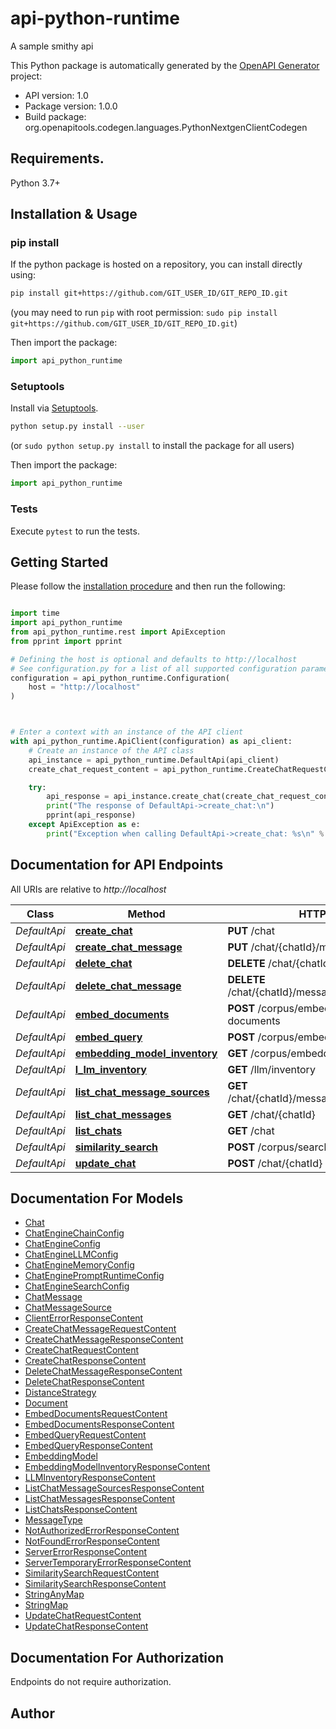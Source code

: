 # api-python-runtime
A sample smithy api

This Python package is automatically generated by the [OpenAPI Generator](https://openapi-generator.tech) project:

- API version: 1.0
- Package version: 1.0.0
- Build package: org.openapitools.codegen.languages.PythonNextgenClientCodegen

## Requirements.

Python 3.7+

## Installation & Usage
### pip install

If the python package is hosted on a repository, you can install directly using:

```sh
pip install git+https://github.com/GIT_USER_ID/GIT_REPO_ID.git
```
(you may need to run `pip` with root permission: `sudo pip install git+https://github.com/GIT_USER_ID/GIT_REPO_ID.git`)

Then import the package:
```python
import api_python_runtime
```

### Setuptools

Install via [Setuptools](http://pypi.python.org/pypi/setuptools).

```sh
python setup.py install --user
```
(or `sudo python setup.py install` to install the package for all users)

Then import the package:
```python
import api_python_runtime
```

### Tests

Execute `pytest` to run the tests.

## Getting Started

Please follow the [installation procedure](#installation--usage) and then run the following:

```python

import time
import api_python_runtime
from api_python_runtime.rest import ApiException
from pprint import pprint

# Defining the host is optional and defaults to http://localhost
# See configuration.py for a list of all supported configuration parameters.
configuration = api_python_runtime.Configuration(
    host = "http://localhost"
)



# Enter a context with an instance of the API client
with api_python_runtime.ApiClient(configuration) as api_client:
    # Create an instance of the API class
    api_instance = api_python_runtime.DefaultApi(api_client)
    create_chat_request_content = api_python_runtime.CreateChatRequestContent() # CreateChatRequestContent | 

    try:
        api_response = api_instance.create_chat(create_chat_request_content)
        print("The response of DefaultApi->create_chat:\n")
        pprint(api_response)
    except ApiException as e:
        print("Exception when calling DefaultApi->create_chat: %s\n" % e)

```

## Documentation for API Endpoints

All URIs are relative to *http://localhost*

Class | Method | HTTP request | Description
------------ | ------------- | ------------- | -------------
*DefaultApi* | [**create_chat**](docs/DefaultApi.md#create_chat) | **PUT** /chat | 
*DefaultApi* | [**create_chat_message**](docs/DefaultApi.md#create_chat_message) | **PUT** /chat/{chatId}/message | 
*DefaultApi* | [**delete_chat**](docs/DefaultApi.md#delete_chat) | **DELETE** /chat/{chatId} | 
*DefaultApi* | [**delete_chat_message**](docs/DefaultApi.md#delete_chat_message) | **DELETE** /chat/{chatId}/message/{messageId} | 
*DefaultApi* | [**embed_documents**](docs/DefaultApi.md#embed_documents) | **POST** /corpus/embedding/embed-documents | 
*DefaultApi* | [**embed_query**](docs/DefaultApi.md#embed_query) | **POST** /corpus/embedding/embed-query | 
*DefaultApi* | [**embedding_model_inventory**](docs/DefaultApi.md#embedding_model_inventory) | **GET** /corpus/embedding/model-inventory | 
*DefaultApi* | [**l_lm_inventory**](docs/DefaultApi.md#l_lm_inventory) | **GET** /llm/inventory | 
*DefaultApi* | [**list_chat_message_sources**](docs/DefaultApi.md#list_chat_message_sources) | **GET** /chat/{chatId}/message/{messageId}/source | 
*DefaultApi* | [**list_chat_messages**](docs/DefaultApi.md#list_chat_messages) | **GET** /chat/{chatId} | 
*DefaultApi* | [**list_chats**](docs/DefaultApi.md#list_chats) | **GET** /chat | 
*DefaultApi* | [**similarity_search**](docs/DefaultApi.md#similarity_search) | **POST** /corpus/search/similarity | 
*DefaultApi* | [**update_chat**](docs/DefaultApi.md#update_chat) | **POST** /chat/{chatId} | 


## Documentation For Models

 - [Chat](docs/Chat.md)
 - [ChatEngineChainConfig](docs/ChatEngineChainConfig.md)
 - [ChatEngineConfig](docs/ChatEngineConfig.md)
 - [ChatEngineLLMConfig](docs/ChatEngineLLMConfig.md)
 - [ChatEngineMemoryConfig](docs/ChatEngineMemoryConfig.md)
 - [ChatEnginePromptRuntimeConfig](docs/ChatEnginePromptRuntimeConfig.md)
 - [ChatEngineSearchConfig](docs/ChatEngineSearchConfig.md)
 - [ChatMessage](docs/ChatMessage.md)
 - [ChatMessageSource](docs/ChatMessageSource.md)
 - [ClientErrorResponseContent](docs/ClientErrorResponseContent.md)
 - [CreateChatMessageRequestContent](docs/CreateChatMessageRequestContent.md)
 - [CreateChatMessageResponseContent](docs/CreateChatMessageResponseContent.md)
 - [CreateChatRequestContent](docs/CreateChatRequestContent.md)
 - [CreateChatResponseContent](docs/CreateChatResponseContent.md)
 - [DeleteChatMessageResponseContent](docs/DeleteChatMessageResponseContent.md)
 - [DeleteChatResponseContent](docs/DeleteChatResponseContent.md)
 - [DistanceStrategy](docs/DistanceStrategy.md)
 - [Document](docs/Document.md)
 - [EmbedDocumentsRequestContent](docs/EmbedDocumentsRequestContent.md)
 - [EmbedDocumentsResponseContent](docs/EmbedDocumentsResponseContent.md)
 - [EmbedQueryRequestContent](docs/EmbedQueryRequestContent.md)
 - [EmbedQueryResponseContent](docs/EmbedQueryResponseContent.md)
 - [EmbeddingModel](docs/EmbeddingModel.md)
 - [EmbeddingModelInventoryResponseContent](docs/EmbeddingModelInventoryResponseContent.md)
 - [LLMInventoryResponseContent](docs/LLMInventoryResponseContent.md)
 - [ListChatMessageSourcesResponseContent](docs/ListChatMessageSourcesResponseContent.md)
 - [ListChatMessagesResponseContent](docs/ListChatMessagesResponseContent.md)
 - [ListChatsResponseContent](docs/ListChatsResponseContent.md)
 - [MessageType](docs/MessageType.md)
 - [NotAuthorizedErrorResponseContent](docs/NotAuthorizedErrorResponseContent.md)
 - [NotFoundErrorResponseContent](docs/NotFoundErrorResponseContent.md)
 - [ServerErrorResponseContent](docs/ServerErrorResponseContent.md)
 - [ServerTemporaryErrorResponseContent](docs/ServerTemporaryErrorResponseContent.md)
 - [SimilaritySearchRequestContent](docs/SimilaritySearchRequestContent.md)
 - [SimilaritySearchResponseContent](docs/SimilaritySearchResponseContent.md)
 - [StringAnyMap](docs/StringAnyMap.md)
 - [StringMap](docs/StringMap.md)
 - [UpdateChatRequestContent](docs/UpdateChatRequestContent.md)
 - [UpdateChatResponseContent](docs/UpdateChatResponseContent.md)


<a id="documentation-for-authorization"></a>
## Documentation For Authorization

Endpoints do not require authorization.


## Author




